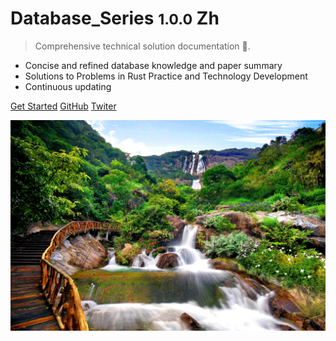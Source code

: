 # Database_Series <small>1.0.0</small> Zh

> Comprehensive technical solution documentation 💪.

- Concise and refined database knowledge and paper summary
- Solutions to Problems in Rust Practice and Technology Development
- Continuous updating

[Get Started](/zh-cn/README.md)
[GitHub](https://github.com/yueny/database-pdfs)
[Twiter](/)



![](/_media/bg.jpg)
